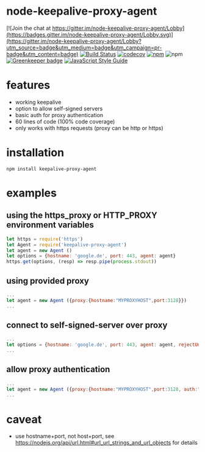 # node-keepalive-proxy-agent

[![Join the chat at https://gitter.im/node-keepalive-proxy-agent/Lobby](https://badges.gitter.im/node-keepalive-proxy-agent/Lobby.svg)](https://gitter.im/node-keepalive-proxy-agent/Lobby?utm_source=badge&utm_medium=badge&utm_campaign=pr-badge&utm_content=badge)
[![Build Status](https://travis-ci.org/mknj/node-keepalive-proxy-agent.svg?branch=master)](https://travis-ci.org/mknj/node-keepalive-proxy-agent)
[![codecov](https://codecov.io/gh/mknj/node-keepalive-proxy-agent/branch/master/graph/badge.svg)](https://codecov.io/gh/mknj/node-keepalive-proxy-agent)
[![npm](https://img.shields.io/npm/dw/keepalive-proxy-agent.svg)](https://www.npmjs.com/package/keepalive-proxy-agent)
![npm](https://img.shields.io/npm/l/keepalive-proxy-agent.svg)
[![Greenkeeper badge](https://badges.greenkeeper.io/mknj/node-keepalive-proxy-agent.svg)](https://greenkeeper.io/)
[![JavaScript Style Guide](https://cdn.rawgit.com/standard/standard/master/badge.svg)](https://github.com/standard/standard)

# features

- working keepalive
- option to allow self-signed servers
- basic auth for proxy authentication
- 60 lines of code (100% code coverage)
- only works with https requests (proxy can be http or https)

# installation

```
npm install keepalive-proxy-agent
```

# examples

## using the https_proxy or HTTP_PROXY environment variables

``` javascript
let https = require('https')
let Agent = require('keepalive-proxy-agent')
let agent = new Agent ()
let options = {hostname: 'google.de', port: 443, agent: agent}
https.get(options, (resp) => resp.pipe(process.stdout))

```

## using provided proxy
``` javascript
...
let agent = new Agent ({proxy:{hostname:"MYPROXYHOST",port:3128}})
...

```

## connect to self-signed-server over proxy

``` javascript
...
let options = {hostname: 'google.de', port: 443, agent: agent, rejectUnauthorized: false}
...
```

## allow proxy authentication

``` javascript
...
let agent = new Agent ({proxy:{hostname:"MYPROXYHOST",port:3128, auth:"USER:PASS"}})
...
```

# caveat
- use hostname+port, not host+port, see https://nodejs.org/api/url.html#url_url_strings_and_url_objects for details
